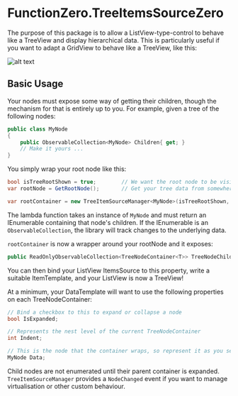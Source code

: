 ﻿# FunctionZero.TreeItemsSourceZero

The purpose of this package is to allow a ListView-type-control to behave like a TreeView and display hierarchical data.
This is particularly useful if you want to adapt a GridView to behave like a TreeView, like this:
  
![alt text](https://raw.githubusercontent.com/Keflon/FunctionZero.TreeGridViewZero/master/SampleTreeGrid.png "TreeGridView")


## Basic Usage

Your nodes must expose some way of getting their children, though the mechanism for that is entirely up to you. 
For example, given a tree of the following nodes:
```csharp
public class MyNode
{
    public ObservableCollection<MyNode> Children{ get; }
    // Make it yours ...
}
```

You simply wrap your root node like this:

```csharp
bool isTreeRootShown = true;        // We want the root node to be visible in our tree
var rootNode = GetRootNode();       // Get your tree data from somewhere

var rootContainer = new TreeItemSourceManager<MyNode>(isTreeRootShown, rootNode, (node) => node.Children);
``` 
The lambda function takes an instance of `MyNode` and must return an IEnumerable<MyNode> containing that node's children. 
If the IEnumerable is an `ObservableCollection`, the library will track changes to the underlying data. 

`rootContainer` is now a wrapper around your rootNode and it exposes:
```csharp
public ReadOnlyObservableCollection<TreeNodeContainer<T>> TreeNodeChildren { get; }
```
You can then bind your ListView ItemsSource to this property, write a suitable ItemTemplate, and your ListView is now a TreeView!

At a minimum, your DataTemplate will want to use the following properties on each TreeNodeContainer:
```csharp
// Bind a checkbox to this to expand or collapse a node
bool IsExpanded;

// Represents the nest level of the current TreeNodeContainer
int Indent;

// This is the node that the container wraps, so represent it as you see fit
MyNode Data;
```
Child nodes are not enumerated until their parent container is expanded. `TreeItemSourceManager` provides
a `NodeChanged` event if you want to manage virtualisation or other custom behaviour.
